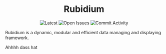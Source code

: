 <h1 align="center">Rubidium</h1>

<div align="center"> 
  <img alt="Latest" src="https://img.shields.io/github/v/release/TeamSpectra/Rubidium">
  <img alt="Open Issues" src="https://img.shields.io/github/issues/TeamSpectra/Rubidium">
  <img alt="Commit Activity" src="https://img.shields.io/github/commit-activity/w/TeamSpectra/Rubidium">
</div>

Rubidium is a dynamic, modular and efficient data managing and displaying framework.


Ahhhh dass hat

